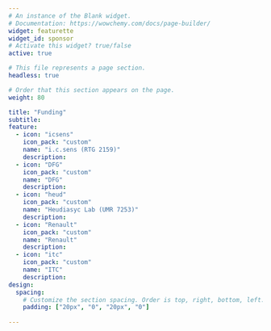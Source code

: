 ```yaml
---
# An instance of the Blank widget.
# Documentation: https://wowchemy.com/docs/page-builder/
widget: featurette
widget_id: sponsor
# Activate this widget? true/false
active: true

# This file represents a page section.
headless: true

# Order that this section appears on the page.
weight: 80

title: "Funding"
subtitle: 
feature:
  - icon: "icsens"
    icon_pack: "custom"
    name: "i.c.sens (RTG 2159)"
    description: 
  - icon: "DFG"
    icon_pack: "custom"
    name: "DFG"
    description:
  - icon: "heud"
    icon_pack: "custom"
    name: "Heudiasyc Lab (UMR 7253)"
    description:
  - icon: "Renault"
    icon_pack: "custom"
    name: "Renault"
    description:
  - icon: "itc"
    icon_pack: "custom"
    name: "ITC"
    description:
design:
  spacing:
    # Customize the section spacing. Order is top, right, bottom, left.
    padding: ["20px", "0", "20px", "0"]
    
---
```

